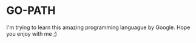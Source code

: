 # GO-PATH
I'm trying to learn this amazing programming languague by Google. Hope you enjoy with me ;) 
